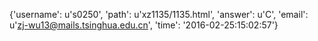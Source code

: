 {'username': u's0250', 'path': u'xz1135/1135.html', 'answer': u'C', 'email': u'zj-wu13@mails.tsinghua.edu.cn', 'time': '2016-02-25:15:02:57'}